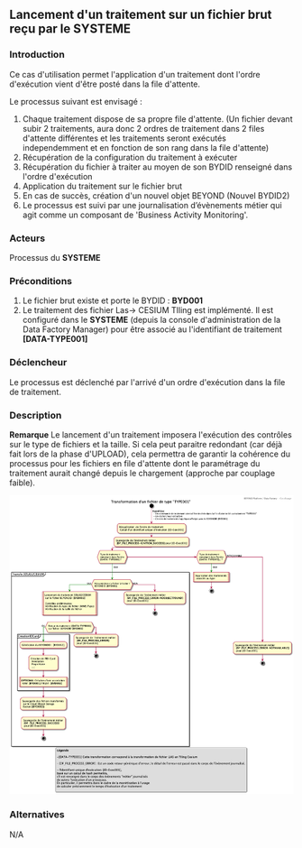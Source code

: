 
## Lancement d'un traitement sur un fichier brut reçu par le SYSTEME

### Introduction

Ce cas d'utilisation permet l'application d'un traitement dont l'ordre d'exécution vient d'être posté dans la file d'attente.

Le processus suivant est envisagé :

1. Chaque traitement dispose de sa propre file d'attente. (Un fichier devant subir 2 traitements, aura donc 2 ordres de traitement dans 2 files d'attente différentes et les traitements seront exécutés independemment et en fonction de son rang dans la file d'attente)
2. Récupération de la configuration du traitement à exécuter
3. Récupération du fichier à traiter au moyen de son BYDID renseigné dans l'ordre d'exécution
4. Application du traitement sur le fichier brut
5. En cas de succès, création d'un nouvel objet BEYOND (Nouvel BYDID2)
6. Le processus est suivi par une journalisation d’évènements métier qui agit comme un composant de 'Business Activity Monitoring'.

### Acteurs

Processus du **SYSTEME**

### Préconditions

1. Le fichier brut existe et porte le BYDID : **BYD001**
2. Le traitement des fichier Las-> CESIUM TIling est implémenté. Il est configuré dans le **SYSTEME** (depuis la console d'administration de la Data Factory Manager) pour être associé au l'identifiant de traitement **[DATA-TYPE001]**

### Déclencheur

Le processus est déclenché par l'arrivé d'un ordre d'exécution dans la file de traitement.

### Description

**Remarque** Le lancement d'un traitement imposera l'exécution des contrôles sur le type de fichiers et la taille. Si cela peut paraitre redondant (car déjà fait lors de la phase d'UPLOAD), cela permettra de garantir la cohérence du processus pour les fichiers en file d'attente dont le paramétrage du traitement aurait changé depuis le chargement (approche par couplage faible).

![Cas d'utilisation](./images/0252.UCase-TRANSFORM-Files.png)

### Alternatives

N/A
